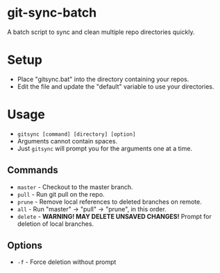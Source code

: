 # git-sync-batch
A batch script to sync and clean multiple repo directories quickly.

# Setup
- Place "gitsync.bat" into the directory containing your repos.
- Edit the file and update the "default" variable to use your directories.

# Usage
- `gitsync [command] [directory] [option]`
- Arguments cannot contain spaces.
- Just `gitsync` will prompt you for the arguments one at a time.

## Commands
- `master` - Checkout to the master branch.
- `pull`   - Run git pull on the repo.
- `prune`  - Remove local references to deleted branches on remote.
- `all`    - Run "master" -> "pull" -> "prune", in this order.
- `delete` - **WARNING! MAY DELETE UNSAVED CHANGES!** Prompt for deletion of local branches.

## Options
- `-f`     - Force deletion without prompt

